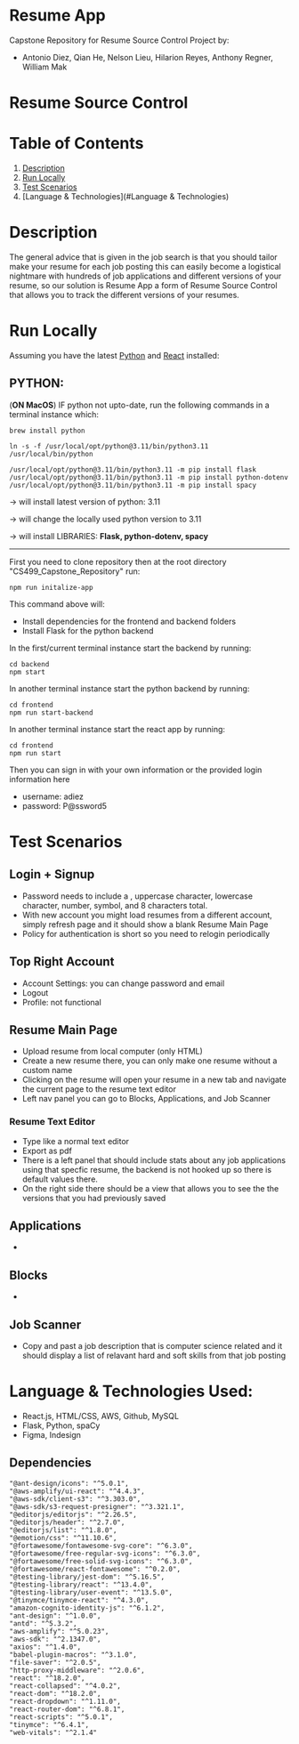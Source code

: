 # Resume App
Capstone Repository for Resume Source Control Project by: 
* Antonio Diez, Qian He, Nelson Lieu, Hilarion Reyes, Anthony Regner, William Mak

Resume Source Control 
===

# Table of Contents
1. [Description](#Description)
2. [Run Locally](#Run-Locally)
3. [Test Scenarios](#Test-Scenarios)
4. [Language & Technologies](#Language & Technologies)

# Description
The general advice that is given in the job search is that you should tailor make your resume for each job posting this can easily become a logistical nightmare with hundreds of job applications and different versions of your resume, so our solution is Resume App a form of Resume Source Control that allows you to track the different versions of your resumes.

# Run Locally
Assuming you have the latest [Python](https://www.python.org/downloads/) and [React](https://react.dev/learn/installation) installed:

## PYTHON:
(**ON MacOS**) IF python not upto-date, run the following commands in a terminal instance which:
```
brew install python

ln -s -f /usr/local/opt/python@3.11/bin/python3.11 /usr/local/bin/python

/usr/local/opt/python@3.11/bin/python3.11 -m pip install flask
/usr/local/opt/python@3.11/bin/python3.11 -m pip install python-dotenv
/usr/local/opt/python@3.11/bin/python3.11 -m pip install spacy
```
-> will install latest version of python: 3.11

-> will change the locally used python version to 3.11

-> will install LIBRARIES: **Flask, python-dotenv, spacy**

---
First you need to clone repository then at the root directory "CS499_Capstone_Repository" run:
```
npm run initalize-app
```
This command above will:
- Install dependencies for the frontend and backend folders
- Install Flask for the python backend

In the first/current terminal instance start the backend by running:
```
cd backend
npm start
```
In another terminal instance start the python backend by running:
```
cd frontend
npm run start-backend
```
In another terminal instance start the react app by running:
```
cd frontend
npm run start
```
Then you can sign in with your own information or the provided login information here
- username: adiez
- password: P@ssword5

# Test Scenarios
## Login + Signup
- Password needs to include a , uppercase character, lowercase character, number, symbol, and 8 characters total.
- With new account you might load resumes from a different account, simply refresh page and it should show a blank Resume Main Page
- Policy for authentication is short so you need to relogin periodically
## Top Right Account 
- Account Settings: you can change password and email
- Logout
- Profile: not functional
## Resume Main Page
- Upload resume from local computer (only HTML)
- Create a new resume there, you can only make one resume without a custom name
- Clicking on the resume will open your resume in a new tab and navigate the current page to the resume text editor
- Left nav panel you can go to Blocks, Applications, and Job Scanner
### Resume Text Editor
- Type like a normal text editor
- Export as pdf
- There is a left panel that should include stats about any job applications using that specfic resume, the backend is not hooked up so there is default values there.
- On the right side there should be a view that allows you to see the the versions that you had previously saved
## Applications
- 
## Blocks
- 
## Job Scanner
- Copy and past a job description that is computer science related and it should display a list of relavant hard and soft skills from that job posting


# Language & Technologies Used:
- React.js, HTML/CSS, AWS, Github, MySQL
- Flask, Python, spaCy
- Figma, Indesign

## Dependencies
```
"@ant-design/icons": "^5.0.1",
"@aws-amplify/ui-react": "^4.4.3",
"@aws-sdk/client-s3": "^3.303.0",
"@aws-sdk/s3-request-presigner": "^3.321.1",
"@editorjs/editorjs": "^2.26.5",
"@editorjs/header": "^2.7.0",
"@editorjs/list": "^1.8.0",
"@emotion/css": "^11.10.6",
"@fortawesome/fontawesome-svg-core": "^6.3.0",
"@fortawesome/free-regular-svg-icons": "^6.3.0",
"@fortawesome/free-solid-svg-icons": "^6.3.0",
"@fortawesome/react-fontawesome": "^0.2.0",
"@testing-library/jest-dom": "^5.16.5",
"@testing-library/react": "^13.4.0",
"@testing-library/user-event": "^13.5.0",
"@tinymce/tinymce-react": "^4.3.0",
"amazon-cognito-identity-js": "^6.1.2",
"ant-design": "^1.0.0",
"antd": "^5.3.2",
"aws-amplify": "^5.0.23",
"aws-sdk": "^2.1347.0",
"axios": "^1.4.0",
"babel-plugin-macros": "^3.1.0",
"file-saver": "^2.0.5",
"http-proxy-middleware": "^2.0.6",
"react": "^18.2.0",
"react-collapsed": "^4.0.2",
"react-dom": "^18.2.0",
"react-dropdown": "^1.11.0",
"react-router-dom": "^6.8.1",
"react-scripts": "^5.0.1",
"tinymce": "^6.4.1",
"web-vitals": "^2.1.4"
```


